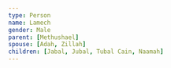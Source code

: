 ```yaml
---
type: Person
name: Lamech
gender: Male
parent: [Methushael]
spouse: [Adah, Zillah]
children: [Jabal, Jubal, Tubal Cain, Naamah]
---
```

